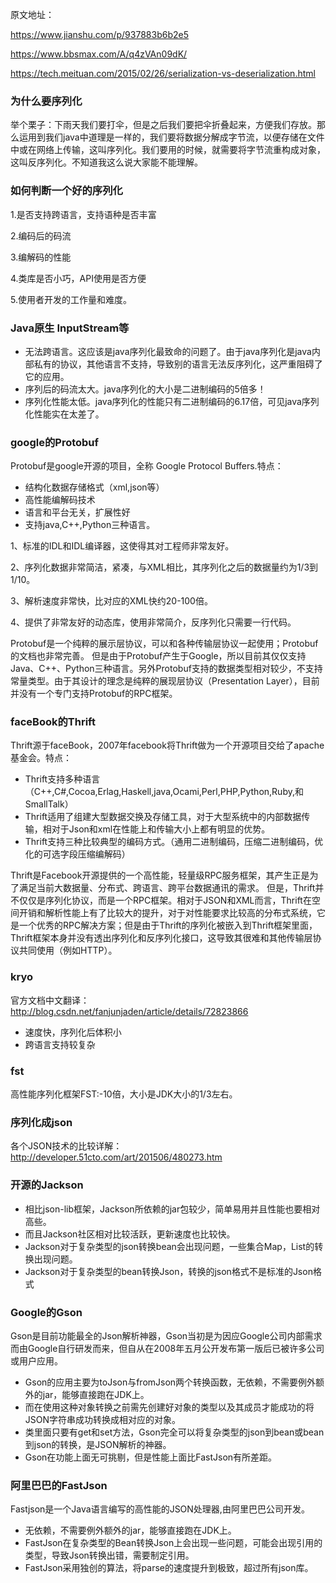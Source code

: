原文地址：

https://www.jianshu.com/p/937883b6b2e5

https://www.bbsmax.com/A/q4zVAn09dK/

https://tech.meituan.com/2015/02/26/serialization-vs-deserialization.html

### 为什么要序列化

举个栗子：下雨天我们要打伞，但是之后我们要把伞折叠起来，方便我们存放。那么运用到我们java中道理是一样的，我们要将数据分解成字节流，以便存储在文件中或在网络上传输，这叫序列化。我们要用的时候，就需要将字节流重构成对象，这叫反序列化。不知道我这么说大家能不能理解。

### 如何判断一个好的序列化

1.是否支持跨语言，支持语种是否丰富

2.编码后的码流

3.编解码的性能

4.类库是否小巧，API使用是否方便

5.使用者开发的工作量和难度。

### Java原生 InputStream等

- 无法跨语言。这应该是java序列化最致命的问题了。由于java序列化是java内部私有的协议，其他语言不支持，导致别的语言无法反序列化，这严重阻碍了它的应用。
- 序列后的码流太大。java序列化的大小是二进制编码的5倍多！
- 序列化性能太低。java序列化的性能只有二进制编码的6.17倍，可见java序列化性能实在太差了。

### google的Protobuf

Protobuf是google开源的项目，全称 Google Protocol Buffers.特点：

- 结构化数据存储格式（xml,json等）
- 高性能编解码技术
- 语言和平台无关，扩展性好
- 支持java,C++,Python三种语言。

1、标准的IDL和IDL编译器，这使得其对工程师非常友好。

2、序列化数据非常简洁，紧凑，与XML相比，其序列化之后的数据量约为1/3到1/10。

3、解析速度非常快，比对应的XML快约20-100倍。

4、提供了非常友好的动态库，使用非常简介，反序列化只需要一行代码。

Protobuf是一个纯粹的展示层协议，可以和各种传输层协议一起使用；Protobuf的文档也非常完善。 但是由于Protobuf产生于Google，所以目前其仅仅支持Java、C++、Python三种语言。另外Protobuf支持的数据类型相对较少，不支持常量类型。由于其设计的理念是纯粹的展现层协议（Presentation Layer），目前并没有一个专门支持Protobuf的RPC框架。

### faceBook的Thrift

Thrift源于faceBook，2007年facebook将Thrift做为一个开源项目交给了apache基金会。特点：

- Thrift支持多种语言（C++,C#,Cocoa,Erlag,Haskell,java,Ocami,Perl,PHP,Python,Ruby,和SmallTalk）
- Thrift适用了组建大型数据交换及存储工具，对于大型系统中的内部数据传输，相对于Json和xml在性能上和传输大小上都有明显的优势。
- Thrift支持三种比较典型的编码方式。（通用二进制编码，压缩二进制编码，优化的可选字段压缩编解码）

Thrift是Facebook开源提供的一个高性能，轻量级RPC服务框架，其产生正是为了满足当前大数据量、分布式、跨语言、跨平台数据通讯的需求。 但是，Thrift并不仅仅是序列化协议，而是一个RPC框架。相对于JSON和XML而言，Thrift在空间开销和解析性能上有了比较大的提升，对于对性能要求比较高的分布式系统，它是一个优秀的RPC解决方案；但是由于Thrift的序列化被嵌入到Thrift框架里面，Thrift框架本身并没有透出序列化和反序列化接口，这导致其很难和其他传输层协议共同使用（例如HTTP）。

### kryo

官方文档中文翻译：http://blog.csdn.net/fanjunjaden/article/details/72823866

- 速度快，序列化后体积小
- 跨语言支持较复杂


### fst

高性能序列化框架FST:-10倍，大小是JDK大小的1/3左右。

### 序列化成json

各个JSON技术的比较详解：http://developer.51cto.com/art/201506/480273.htm

### 开源的Jackson

- 相比json-lib框架，Jackson所依赖的jar包较少，简单易用并且性能也要相对高些。
- 而且Jackson社区相对比较活跃，更新速度也比较快。
- Jackson对于复杂类型的json转换bean会出现问题，一些集合Map，List的转换出现问题。
- Jackson对于复杂类型的bean转换Json，转换的json格式不是标准的Json格式
 
### Google的Gson

Gson是目前功能最全的Json解析神器，Gson当初是为因应Google公司内部需求而由Google自行研发而来，但自从在2008年五月公开发布第一版后已被许多公司或用户应用。

- Gson的应用主要为toJson与fromJson两个转换函数，无依赖，不需要例外额外的jar，能够直接跑在JDK上。
- 而在使用这种对象转换之前需先创建好对象的类型以及其成员才能成功的将JSON字符串成功转换成相对应的对象。
- 类里面只要有get和set方法，Gson完全可以将复杂类型的json到bean或bean到json的转换，是JSON解析的神器。
- Gson在功能上面无可挑剔，但是性能上面比FastJson有所差距。
 
### 阿里巴巴的FastJson

Fastjson是一个Java语言编写的高性能的JSON处理器,由阿里巴巴公司开发。

- 无依赖，不需要例外额外的jar，能够直接跑在JDK上。
- FastJson在复杂类型的Bean转换Json上会出现一些问题，可能会出现引用的类型，导致Json转换出错，需要制定引用。
- FastJson采用独创的算法，将parse的速度提升到极致，超过所有json库。












